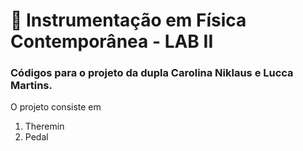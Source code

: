 # 🔌 Instrumentação em Física Contemporânea - LAB II

### Códigos para o projeto da dupla Carolina Niklaus e Lucca Martins. 

O projeto consiste em 
  1. Theremin
  2. Pedal
